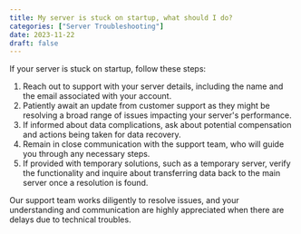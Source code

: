 ```yaml
---
title: My server is stuck on startup, what should I do?
categories: ["Server Troubleshooting"]
date: 2023-11-22
draft: false
---
```


If your server is stuck on startup, follow these steps:

1. Reach out to support with your server details, including the name and the email associated with your account.
2. Patiently await an update from customer support as they might be resolving a broad range of issues impacting your server's performance.
3. If informed about data complications, ask about potential compensation and actions being taken for data recovery.
4. Remain in close communication with the support team, who will guide you through any necessary steps.
5. If provided with temporary solutions, such as a temporary server, verify the functionality and inquire about transferring data back to the main server once a resolution is found.

Our support team works diligently to resolve issues, and your understanding and communication are highly appreciated when there are delays due to technical troubles.